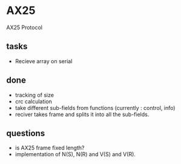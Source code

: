 # AX25

AX25 Protocol

## tasks
- Recieve array on serial

## done
- tracking of size
- crc calculation
- take different sub-fields from functions (currently : control, info)
- reciver takes frame and splits it into all the sub-fields.

## questions
- is AX25 frame fixed length?
- implementation of N(S), N(R) and V(S) and V(R).